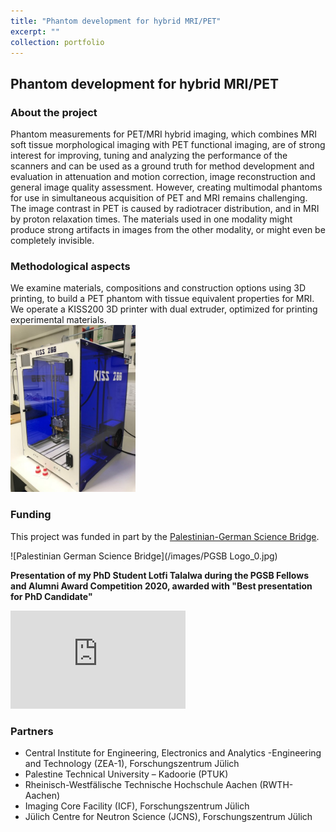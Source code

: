 ```yaml
---
title: "Phantom development for hybrid MRI/PET"
excerpt: ""
collection: portfolio
---
```

## Phantom development for hybrid MRI/PET

### About the project
Phantom measurements for PET/MRI hybrid imaging, which combines MRI soft tissue morphological imaging with PET functional imaging, are of strong interest for improving, tuning and analyzing the performance of the scanners and can be used as a ground truth for method development and evaluation in attenuation and motion correction, image reconstruction and general image quality assessment. However, creating multimodal phantoms for use in simultaneous acquisition of PET and MRI remains challenging. The image contrast in PET is caused by radiotracer distribution, and in MRI by proton relaxation times. The materials used in one modality might produce strong artifacts in images from the other modality, or might even be completely invisible.

### Methodological aspects
We examine materials, compositions and construction options using 3D printing, to build a PET phantom with tissue equivalent properties for MRI. We operate a KISS200 3D printer with dual extruder, optimized for printing experimental materials. 
 <br/><img src='/images/Kiss200.jpg' width='200'>
 
### Funding
This project was funded in part by the [Palestinian-German Science Bridge](https://www.palast.ps/en/what-we-do/science-bridges/pgsb).

![Palestinian German Science Bridge](/images/PGSB Logo_0.jpg)

**Presentation of my PhD Student Lotfi Talalwa during the PGSB Fellows and Alumni Award Competition 2020, awarded with "Best presentation for PhD Candidate"**
<iframe width="280" height="157" src="https://www.youtube.com/embed/q94ewOgIgXw" title="YouTube video player" frameborder="0" allow="accelerometer; autoplay; clipboard-write; encrypted-media; gyroscope; picture-in-picture" allowfullscreen></iframe>

### Partners
* Central Institute for Engineering, Electronics and Analytics -Engineering and Technology (ZEA-1), Forschungszentrum Jülich
* Palestine Technical University – Kadoorie (PTUK)
* Rheinisch-Westfälische Technische Hochschule Aachen (RWTH-Aachen)
* Imaging Core Facility (ICF), Forschungszentrum Jülich
* Jülich Centre for Neutron Science (JCNS), Forschungszentrum Jülich